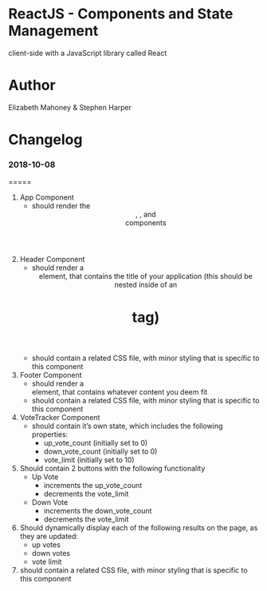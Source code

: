 # ReactJS - Components and State Management
client-side with a JavaScript library called React 


# Author
Elizabeth Mahoney & Stephen Harper

# Changelog


### 2018-10-08
=====
1. App Component
    - should render the <Header>, <VoteTracker>, and <Footer> components
2. Header Component
    - should render a <header> element, that contains the title of your application (this should be nested inside of an <h1> tag)
    - should contain a related CSS file, with minor styling that is specific to this component
3. Footer Component
    - should render a <footer> element, that contains whatever content you deem fit
    - should contain a related CSS file, with minor styling that is specific to this component
4. VoteTracker Component
    - should contain it’s own state, which includes the following properties: 
        - up_vote_count (initially set to 0)
        - down_vote_count (initially set to 0)
        - vote_limit (initially set to 10)
5. Should contain 2 buttons with the following functionality
    - Up Vote
        - increments the up_vote_count
        - decrements the vote_limit
    - Down Vote
        - increments the down_vote_count
        - decrements the vote_limit
6. Should dynamically display each of the following results on the page, as they are updated:
    - up votes
    - down votes
    - vote limit
7. should contain a related CSS file, with minor styling that is specific to this component
